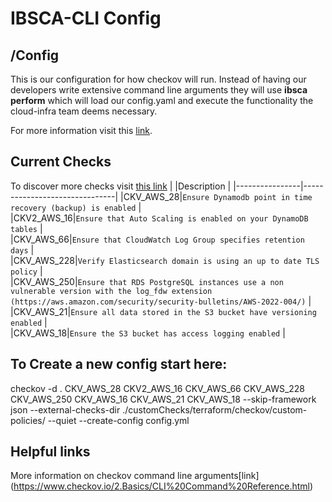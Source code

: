 # IBSCA-CLI Config


## /Config
This is our configuration for how checkov will run.  Instead of having our developers write extensive command line arguments they will use **ibsca perform** which will load our config.yaml and execute the functionality the cloud-infra team deems necessary.  

For more information visit this [link](https://bridgecrew.io/blog/checkov-config-file-repeatably-support-multiple-environments/).

## Current Checks
To discover more checks visit [this link](https://www.checkov.io/5.Policy%20Index/terraform.html)
|                |Description                                                                        |
|----------------|-------------------------------|
|CKV_AWS_28|`Ensure Dynamodb point in time recovery (backup) is enabled`            			     |    
|CKV2_AWS_16|`Ensure that Auto Scaling is enabled on your DynamoDB tables`            			     |         
|CKV_AWS_66|`Ensure that CloudWatch Log Group specifies retention days`            			         |    
|CKV_AWS_228|`Verify Elasticsearch domain is using an up to date TLS policy`            			 |    
|CKV_AWS_250|`Ensure that RDS PostgreSQL instances use a non vulnerable version with the log_fdw extension (https://aws.amazon.com/security/security-bulletins/AWS-2022-004/)`            			                                             |    
|CKV_AWS_21|`Ensure all data stored in the S3 bucket have versioning enabled`            			 |    
|CKV_AWS_18|`Ensure the S3 bucket has access logging enabled`            			                 |    
## To Create a new config start here:
checkov -d . CKV_AWS_28 CKV2_AWS_16 CKV_AWS_66 CKV_AWS_228 CKV_AWS_250 CKV_AWS_16 CKV_AWS_21 CKV_AWS_18 --skip-framework json --external-checks-dir ./customChecks/terraform/checkov/custom-policies/ --quiet --create-config config.yml

## Helpful links
More information on checkov command line arguments[link] (https://www.checkov.io/2.Basics/CLI%20Command%20Reference.html)